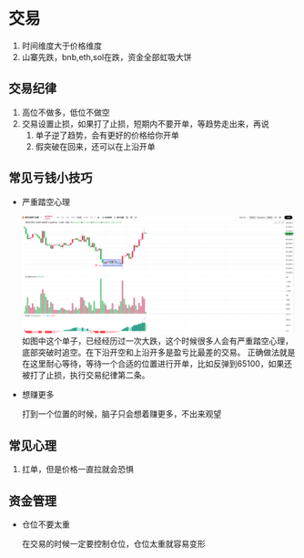 # 交易

1. 时间维度大于价格维度
2. 山寨先跌，bnb,eth,sol在跌，资金全部虹吸大饼

## 交易纪律

1. 高位不做多，低位不做空
2. 交易设置止损，如果打了止损，短期内不要开单，等趋势走出来，再说
   1. 单子逆了趋势，会有更好的价格给你开单
   2. 假突破在回来，还可以在上沿开单

## 常见亏钱小技巧

* 严重踏空心理

  ![An image](./1.png)
    如图中这个单子，已经经历过一次大跌，这个时候很多人会有严重踏空心理，底部突破时追空。在下沿开空和上沿开多是盈亏比最差的交易。
    正确做法就是在这里耐心等待，等待一个合适的位置进行开单，比如反弹到65100，如果还被打了止损，执行交易纪律第二条。

* 想赚更多

  打到一个位置的时候，脑子只会想着赚更多，不出来观望

## 常见心理

1. 扛单，但是价格一直拉就会恐惧

## 资金管理

* 仓位不要太重

  在交易的时候一定要控制仓位，仓位太重就容易变形
